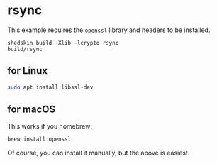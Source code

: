 # rsync

This example requires the `openssl` library and headers to be installed.

```
shedskin build -Xlib -lcrypto rsync
build/rsync
```

## for Linux

```bash
sudo apt install libssl-dev

```


## for macOS

This works if you homebrew:

```bash
brew install openssl
```

Of course, you can install it manually, but the above is easiest.
